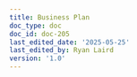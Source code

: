 ```yaml
---
title: Business Plan
doc_type: doc
doc_id: doc-205
last_edited_date: '2025-05-25'
last_edited_by: Ryan Laird
version: '1.0'
---
```



